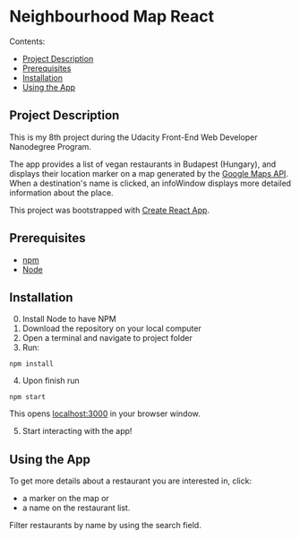 # Neighbourhood Map React

Contents:
- [Project Description](#project-description)
- [Prerequisites](#prerequisites)
- [Installation](#installation)
- [Using the App](#using-the-app)

## Project Description
This is my 8th project during the Udacity Front-End Web Developer Nanodegree Program.

The app provides a list of vegan restaurants in Budapest (Hungary), and displays their location marker on a map generated by the [Google Maps API](https://developers.google.com/maps/documentation/). When a destination's name is clicked, an infoWindow displays more detailed information about the place.

This project was bootstrapped with [Create React App](https://github.com/facebookincubator/create-react-app).

## Prerequisites
* [npm](https://www.npmjs.com/)
* [Node](https://nodejs.org/en/)

## Installation

0. Install Node to have NPM
1. Download the repository on your local computer
2. Open a terminal and navigate to project folder
3. Run:
```
npm install
```
4. Upon finish run
```
npm start
```
This opens [localhost:3000](http://localhost:3000/) in your browser window.

5. Start interacting with the app!

## Using the App

To get more details about a restaurant you are interested in, click:
- a marker on the map or
- a name on the restaurant list.

Filter restaurants by name by using the search field.
